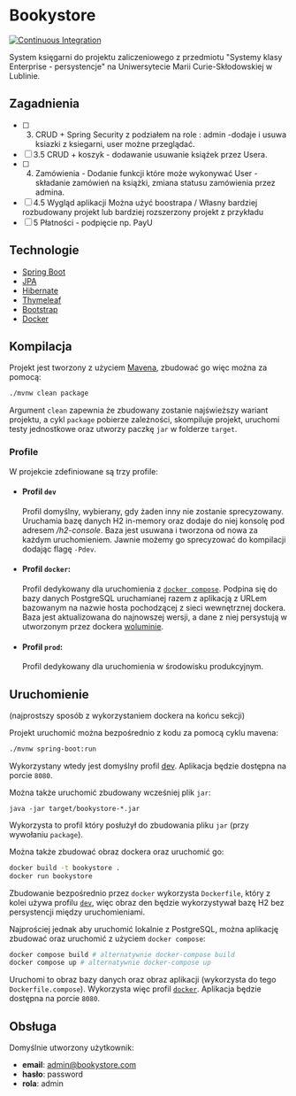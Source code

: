 # Bookystore

[![Continuous Integration](https://github.com/mMosiur/bookystore/actions/workflows/ci.yml/badge.svg)](https://github.com/mMosiur/bookystore/actions/workflows/ci.yml)

System księgarni do projektu zaliczeniowego z przedmiotu "Systemy klasy Enterprise - persystencje" na Uniwersytecie Marii Curie-Skłodowskiej w Lublinie.

## Zagadnienia

- [ ] 3. CRUD + Spring Security z podziałem na role : admin -dodaje i usuwa  ksiazki z ksiegarni, user możne przeglądać.
- [ ] 3.5  CRUD + koszyk - dodawanie usuwanie książek przez Usera.
- [ ] 4. Zamówienia -  Dodanie funkcji które może wykonywać User - składanie zamówień na książki, zmiana statusu zamówienia przez admina.
- [ ] 4.5 Wygląd aplikacji Można użyć boostrapa / Własny bardziej rozbudowany projekt lub bardziej rozszerzony projekt z przykładu
- [ ] 5 Płatności - podpięcie np. PayU

## Technologie

- [Spring Boot](https://spring.io/projects/spring-boot)
- [JPA](https://spring.io/projects/spring-data-jpa)
- [Hibernate](https://hibernate.org/)
- [Thymeleaf](https://www.thymeleaf.org/)
- [Bootstrap](https://getbootstrap.com/)
- [Docker](https://www.docker.com/)

## Kompilacja

Projekt jest tworzony z użyciem [Mavena](https://maven.apache.org/), zbudować go więc można za pomocą:

``` bash
./mvnw clean package
```

Argument `clean` zapewnia że zbudowany zostanie najświeższy wariant projektu, a cykl `package` pobierze zależności,
skompiluje projekt, uruchomi testy jednostkowe oraz utworzy paczkę `jar` w folderze `target`.

### Profile

W projekcie zdefiniowane są trzy profile:

- #### Profil `dev`
  
  Profil domyślny, wybierany, gdy żaden inny nie zostanie sprecyzowany.
  Uruchamia bazę danych H2 in-memory oraz dodaje do niej konsolę pod adresem */h2-console*.
  Baza jest usuwana i tworzona od nowa za każdym uruchomieniem.
  Jawnie możemy go sprecyzować do kompilacji dodając flagę `-Pdev`.

- #### Profil `docker`:

  Profil dedykowany dla uruchomienia z [`docker compose`](https://docs.docker.com/compose/).
  Podpina się do bazy danych PostgreSQL uruchamianej razem z aplikacją z URLem bazowanym
  na nazwie hosta pochodzącej z sieci wewnętrznej dockera.
  Baza jest aktualizowana do najnowszej wersji, a dane z niej persystują w utworzonym przez
  dockera [woluminie](https://docs.docker.com/storage/volumes/).

- #### Profil `prod`:

  Profil dedykowany dla uruchomienia w środowisku produkcyjnym.

## Uruchomienie

(najprostszy sposób z wykorzystaniem dockera na końcu sekcji)

Projekt uruchomić można bezpośrednio z kodu za pomocą cyklu mavena:

``` bash
./mvnw spring-boot:run
```

Wykorzystany wtedy jest domyślny profil [dev](#profil-dev).
Aplikacja będzie dostępna na porcie `8080`.

Można także uruchomić zbudowany wcześniej plik `jar`:

```
java -jar target/bookystore-*.jar
```

Wykorzysta to profil który posłużył do zbudowania pliku `jar` (przy wywołaniu `package`).

Można także zbudować obraz dockera oraz uruchomić go:

``` bash
docker build -t bookystore .
docker run bookystore
```

Zbudowanie bezpośrednio przez `docker` wykorzysta `Dockerfile`, który z kolei używa profilu [`dev`](#profil-dev),
więc obraz den będzie wykorzystywał bazę H2 bez persystencji między uruchomieniami.

Najprościej jednak aby uruchomić lokalnie z PostgreSQL,
można aplikację zbudować oraz uruchomić z użyciem `docker compose`:

``` bash
docker compose build # alternatywnie docker-compose build
docker compose up # alternatywnie docker-compose up
```

Uruchomi to obraz bazy danych oraz obraz aplikacji (wykorzysta do tego `Dockerfile.compose`).
Wykorzysta więc profil [`docker`](#profil-docker).
Aplikacja będzie dostępna na porcie `8080`.

## Obsługa

Domyślnie utworzony użytkownik:

- **email**: admin@bookystore.com
- **hasło**: password
- **rola**: admin
